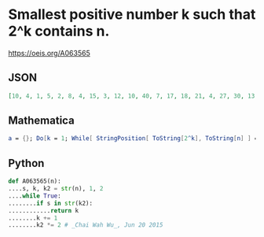 # Smallest positive number k such that 2^k contains n\.
https://oeis.org/A063565
## JSON
```JSON
[10, 4, 1, 5, 2, 8, 4, 15, 3, 12, 10, 40, 7, 17, 18, 21, 4, 27, 30, 13, 11, 18, 43, 41, 10, 8, 18, 15, 7, 32, 22, 17, 5, 25, 27, 25, 16, 30, 14, 42, 12, 22, 19, 22, 18, 28, 42, 31, 11, 32, 52, 9, 19, 16, 25, 16, 8, 20, 33, 33, 23, 58, 18, 14, 6, 16, 46, 24, 15, 34, 29, 21, 17, 30]
```
## Mathematica
```Mathematica
a = {}; Do[k = 1; While[ StringPosition[ ToString[2^k], ToString[n] ] == {}, k++ ]; a = Append[a, k], {n, 0, 50} ]; a
```
## Python
```Python
def A063565(n):
....s, k, k2 = str(n), 1, 2
....while True:
........if s in str(k2):
............return k
........k += 1
........k2 *= 2 # _Chai Wah Wu_, Jun 20 2015
```
